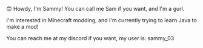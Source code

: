  🙃 Howdy, I'm Sammy! You can call me Sam if you want, and I'm a gurl.

  I'm interested in Minecraft modding, and I'm currently trying to learn Java to make a mod!
  
  You can reach me at my discord if you want, my user is: sammy_03

